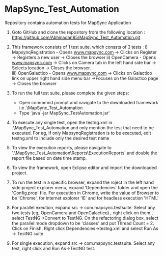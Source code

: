 # MapSync_Test_Automation
Repository contains automation tests for MapSync Application
1) Goto GitHub and clone the repository from the following location :    https://github.com/Abhinadan85/MapSync_Test_Automation.git
2) This framework consists of 1 test suite, which conssts of 3 tests :
   i) MapsynqRegistration - Opens www.mapsync.com -> Clicks on Register -> Registers a new user -> Closes the                                       browser
  ii) OpenCamera - Opens www.mapsync.com -> Clicks on Camera tab in the left hand side bar -> Selects                                                                     location -> Closes the       browser.                                            
 iii) OpenGalactico - Opens www.mapsync.com -> Clicks on Galactico link on upper right hand side menu bar ->Focuses on the Galactico page -> Closes the browser
3) To run the full test suite, please complete the given steps:
   - Open commmnd prompt and navigate to the downloaded framework i.e .\MapSync_Test_Automation
   - Type 'java -jar MapSync_TestAutomation.jar'

4) To execute any single test, open the testng.xml in .\MapSync_Test_Automation and only mention the test that    need to be executed. For eg, If only MapsynqRegistration is to be executed, edit testng.xml to include only    the desired test name

5) To view the execution reports, please navigate to '.\MapSync_Test_Automation\Reports\ExecutionReports' and    double the report file based on date time stamp.

6) To view the framework, open Eclipse editor and import the downloaded project.

7) To run the test in a specific browser, expand the roject in the left hand side project explorer menu, expand 'Dependencies' folder and open the 'Config.prop' file. For execution in Chrome, write the value of Browser  to be 'Chrome', for internet explorer 'IE' and for headless execution 'HTML'

8) For parallel exeution, expand src -> com.mapsync.testsuite. Select any two tests (eg, OpenCamera and OpenGalactico) , right click on them , select TestNG->Convert to TestNG. On the refactoring dialog box, select the parallel mode dropdown to be 'classes' and put Thread Count = 2. Click on Finish.
   Right click Dependencies->testng.xml and select Run As -> TestNG suite

9) For single execution, expand src -> com.mapsync.testsuite. Select any test, right click and Run As->TestNG test.
